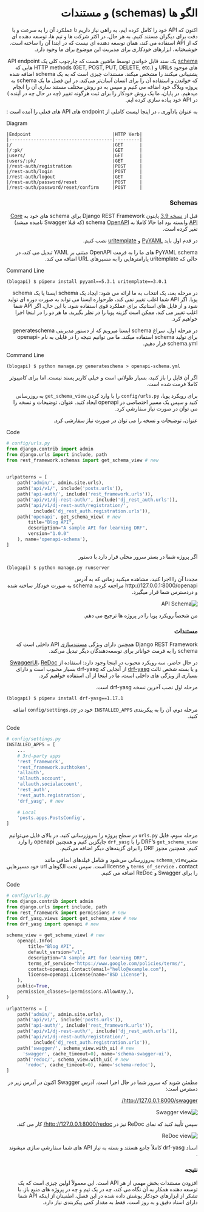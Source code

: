 <div dir="rtl" >
  
# الگو ها (schemas) و مستندات 

اکنون که API خود را کامل کرده ایم، به راهی نیاز داریم تا عملکرد آن را به سرعت و با دقت برای دیگران مستند کنیم. 
به هر حال، در اکثر شرکت ها و تیم ها، توسعه دهنده ای که از API استفاده می کند،
همان توسعه دهنده ای نیست که در ابتدا آن را ساخته است.
خوشبختانه، ابزارهای خودکاری برای مدیریت این موضوع برای ما وجود دارد.


[schema](https://www.django-rest-framework.org/api-guide/schemas/#schema) 
یک سند قابل خواندن توسط ماشین هست که چارچوب کلی یک
API endpoint 
های موجود
URLs و
HTTP methods (GET, POST, PUT, DELETE, etc.)
هایی که پشتیبانی میکنند را مشخص میکند.
مستندات چیزی است که به یک schema اضافه شده که خواندن و استفاده آن را برای انسان آسان‌تر می‌کند.
در این فصل ما یک schema به پروژه وبلاگ خود اضافه می کنیم و سپس به دو روش مختلف مستند سازی آن را انجام میدهیم.
در پایان، ما یک روش خودکار را برای ثبت هرگونه تغییر  (چه در حال چه در آینده ) در API خود پیاده سازی کرده ایم.




به عنوان یادآوری ، در اینجا لیست کاملی از endpoint های API های فعلی را آمده است :
<div dir="ltr">
  
Diagram
```code
|Endpoint                              |HTTP Verb|
|--------------------------------------|---------|
|/                                     |GET      |
|/:pk/                                 |GET      |
|users/                                |GET      |
|users/:pk/                            |GET      |
|/rest-auth/registration               |POST     |
|/rest-auth/login                      |POST     |
|/rest-auth/logout                     |GET      |
|/rest-auth/password/reset             |POST     |
|/rest-auth/password/reset/confirm     |POST     |
```
  
</div>


### Schemas
  
  
قبل از 
[نسخه 3.9](https://www.django-rest-framework.org/community/3.9-announcement/)
پایتون
Django REST Framework
برای schema های خود به
[Core API](http://www.coreapi.org/) 
وابسته بود اما حالا کاملا به schema
[OpenAPI](https://www.openapis.org/)
(که قبلا Swagger نامیده میشد)
تغیر کرده است.
  
در قدم اول باید
[PyYAML](https://pyyaml.org/) 
و
[uritemplate](https://github.com/python-hyper/uritemplate)
نصب کنیم.

PyYAML
schema 
های ما را به فرمت OpenAPI مبتنی بر YAML تبدیل می کند،
در حالی که uritemplate پارامترهایی را به مسیرهای URL اضافه می کند.
  
<div dir="ltr">
  
Command Line
```shell
(blogapi) $ pipenv install pyyaml==5.3.1 uritemplate==3.0.1
```
  
</div>
  

در مرحله بعد، یک انتخاب به ما ارائه می شود: ایجاد یک schema ایستا یا یک schema پویا.
اگر API شما
اغلب تغییر نمی کند، طرحواره ایستا می تواند به صورت دوره ای تولید شود و از فایل های استاتیک برای عملکرد قوی استفاده شود.
با این حال، اگر API شما اغلب تغییر می کند، ممکن است گزینه پویا را در نظر بگیرید.
ما هر دو را در اینجا اجرا خواهیم کرد.

در مرحله اول،
سراغ schema ایستا میرویم که از دستور مدیریتی
generateschema
برای تولید schema استفاده میکند.
ما می توانیم نتیجه را در فایلی به نام
openapi-schema.yml
قرار دهیم.

<div dir="ltr">
  
Command Line
```shell
(blogapi) $ python manage.py generateschema > openapi-schema.yml
```
  
</div>

اگر آن فایل را باز کنید، بسیار طولانی است و خیلی کاربر پسند نیست. اما برای کامپیوتر کاملا فرمت شده است.
 
برای رویکرد پویا،
`config/urls.py` 
را با وارد کردن
`get_schema_view`
به روزرسانی کنید و سپس یک مسیر اختصاصی در openapi ایجاد کنید.
عنوان، توضیحات و نسخه را می توان در صورت نیاز سفارشی کرد.

عنوان، توضیحات و نسخه را می توان در صورت نیاز سفارشی کرد.

<div dir="ltr">
  
Code
```python
# config/urls.py
from django.contrib import admin
from django.urls import include, path
from rest_framework.schemas import get_schema_view # new
  
  
urlpatterns = [
    path('admin/', admin.site.urls),
    path('api/v1/', include('posts.urls')),
    path('api-auth/', include('rest_framework.urls')),
    path('api/v1/dj-rest-auth/', include('dj_rest_auth.urls')),
    path('api/v1/dj-rest-auth/registration/',
          include('dj_rest_auth.registration.urls')),
    path('openapi', get_schema_view( # new
        title="Blog API",
        description="A sample API for learning DRF",
        version="1.0.0"
    ), name='openapi-schema'),
]

```
  
</div>
  
اگر پروژه شما در بستر سرور محلی قرار دارد با دستور
<div dir="ltr">

```shell
(blogapi) $ python manage.py runserver 
```

</div>
مجددا آن را اجرا کنید، مشاهده میکنید زمانی که به آدرس
http://127.0.0.1:8000/openapi
مراجعه کردید schema به صورت خودکار ساخته شده و دردسترس شما قرار میگیرد.


![API Schema](images/1.jpg)
  
من شخصاً رویکرد پویا را در پروژه ها ترجیح می دهم.



### مستندات  


Django REST Framework 
همچنین دارای ویژگی
[مستندسازی](https://www.django-rest-framework.org/topics/documenting-your-api/)
API
داخلی است که schema را به فرمت خواناتر برای توسعه‌دهندگان دیگر تبدیل می‌کند.


در حال حاضر، سه رویکرد محبوب در اینجا وجود دارد:
استفاده از
[SwaggerUI](https://swagger.io/tools/swagger-ui/)،
[ReDoc](https://github.com/Rebilly/ReDoc) و
یا بسته شخص ثالث
[drf-yasg](https://drf-yasg.readthedocs.io/en/stable/)
 از آنجایی که drf-yasg بسیار محبوب است و دارای بسیاری از ویژگی های داخلی است، ما در اینجا از آن استفاده خواهیم کرد.

مرحله اول نصب آخرین نسخه drf-yasg است.
<div dir="ltr">

```shell
(blogapi) $ pipenv install drf-yasg==1.17.1
```

</div>
  
مرحله دوم، آن را به پیکربندی `INSTALLED_APPS` خود در `config/settings.py` اضافه کنید.


  
<div dir="ltr">
  
Code
```python
# config/settings.py
INSTALLED_APPS = [
    ...
    # 3rd-party apps
    'rest_framework',
    'rest_framework.authtoken',
    'allauth',
    'allauth.account',
    'allauth.socialaccount',
    'rest_auth',
    'rest_auth.registration',
    'drf_yasg', # new
  
    # Local
    'posts.apps.PostsConfig',
]
```
  
</div>
  

مرحله سوم، فایل `urls.py` در سطح پروژه را به‌روزرسانی کنید.
در بالای فایل می‌توانیم
DRF’s `get_schema_view` 
را با `drf_yasg` جایگزین کنیم
و همچنین openapi را وارد کنیم.
همچنین مجوز DRF را برای گزینه‌های دیگر اضافه می‌کنیم.


متغیر`schema_view`
به‌روزرسانی می‌شود
و شامل فیلدهای اضافی مانند
`terms_of_service` 
، contact
و license است.
سپس تحت الگوهای url خود مسیرهایی را برای Swagger و ReDoc اضافه می کنیم.
 
<div dir="ltr">
  
Code
```python
# config/urls.py
from django.contrib import admin
from django.urls import include, path
from rest_framework import permissions # new
from drf_yasg.views import get_schema_view # new
from drf_yasg import openapi # new
  
schema_view = get_schema_view( # new
    openapi.Info(
        title="Blog API",
        default_version="v1",
        description="A sample API for learning DRF",
        terms_of_service="https://www.google.com/policies/terms/",
        contact=openapi.Contact(email="hello@example.com"),
        license=openapi.License(name="BSD License"),
    ),
    public=True,
    permission_classes=(permissions.AllowAny,),
)
  
urlpatterns = [
    path('admin/', admin.site.urls),
    path('api/v1/', include('posts.urls')),
    path('api-auth/', include('rest_framework.urls')),
    path('api/v1/dj-rest-auth/', include('dj_rest_auth.urls')),
    path('api/v1/dj-rest-auth/registration/',
          include('dj_rest_auth.registration.urls')),
    path('swagger/', schema_view.with_ui( # new
      'swagger', cache_timeout=0), name='schema-swagger-ui'),
    path('redoc/', schema_view.with_ui( # new
       'redoc', cache_timeout=0), name='schema-redoc'),
]
```
  
</div>

مطمئن شوید که سرور شما در حال اجرا است. آدرس Swagger اکنون در آدرس زیر در دسترس است:

http://127.0.0.1:8000/swagger/
  
![Swagger view](images/2.jpg)
  

سپس تأیید کنید که نمای
ReDoc نیز در
http://127.0.0.1:8000/redoc/
کار می کند.
  
  
![ReDoc view](images/3.jpg)
  
اسناد drf-yasg کاملاً جامع هستند و بسته به نیاز API های شما سفارشی سازی میشوند .

### نتیجه 

افزودن مستندات بخش مهمی از هر API است.
این معمولاً اولین چیزی است که یک توسعه دهنده همکار به آن نگاه می کند،
چه در یک تیم و چه در پروژه های منبع باز.
با تشکر از ابزارهای خودکار پوشش داده شده در این فصل،
اطمینان از اینکه API شما دارای اسناد دقیق و به روز است، فقط به مقدار کمی پیکربندی نیاز دارد.


</div>



  
  